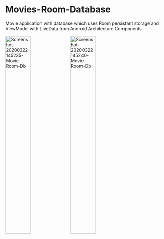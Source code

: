 # Movies-Room-Database
Movie application with database which uses Room persistant storage and ViewModel with LiveData from Android Architecture Components.

  
  
<a href="https://ibb.co/HnHhG80"><img src="https://i.ibb.co/4PV14rc/Screenshot-20200322-145235-Movie-Room-Db.jpg" alt="Screenshot-20200322-145235-Movie-Room-Db" border="0" width="40%" height="40%"></a>
<a href="https://ibb.co/S0QVsTm"><img src="https://i.ibb.co/J2xrBLp/Screenshot-20200322-145240-Movie-Room-Db.jpg" alt="Screenshot-20200322-145240-Movie-Room-Db" border="0" width="40%" height="40%"></a>

